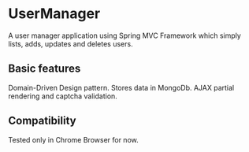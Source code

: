 # UserManager

  A user manager application using Spring MVC Framework which simply lists, adds, updates and deletes users.

## Basic features

  Domain-Driven Design pattern.
  Stores data in MongoDb. 
  AJAX partial rendering and captcha validation.
  

## Compatibility

  Tested only in Chrome Browser for now.


